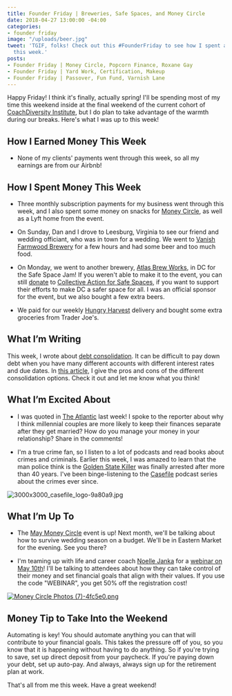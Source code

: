 ```yaml
---
title: Founder Friday | Breweries, Safe Spaces, and Money Circle
date: 2018-04-27 13:00:00 -04:00
categories:
- founder friday
image: "/uploads/beer.jpg"
tweet: 'TGIF, folks! Check out this #FounderFriday to see how I spent and earned money
  this week.'
posts:
- Founder Friday | Money Circle, Popcorn Finance, Roxane Gay
- Founder Friday | Yard Work, Certification, Makeup
- Founder Friday | Passover, Fun Fund, Varnish Lane
---
```


Happy Friday! I think it's finally, actually spring! I'll be spending most of my time this weekend inside at the final weekend of the current cohort of [CoachDiversity Institute](http://coachdiversity.com/), but I do plan to take advantage of the warmth during our breaks. Here's what I was up to this week!

## How I Earned Money This Week

* None of my clients' payments went through this week, so all my earnings are from our Airbnb!

## How I Spent Money This Week

* Three monthly subscription payments for my business went through this week, and I also spent some money on snacks for [Money Circle](https://www.maggiegermano.com/moneycircle/), as well as a Lyft home from the event.

* On Sunday, Dan and I drove to Leesburg, Virginia to see our friend and wedding officiant, who was in town for a wedding. We went to [Vanish Farmwood Brewery](https://vanishbeer.com/) for a few hours and had some beer and too much food. 

* On Monday, we went to another brewery, [Atlas Brew Works](http://www.atlasbrewworks.com/), in DC for the Safe Space Jam! If you weren't able to make it to the event, you can still [donate](https://donatenow.networkforgood.org/collectiveactiondc) to [Collective Action for Safe Spaces](http://www.collectiveactiondc.org/), if you want to support their efforts to make DC a safer space for all. I was an official sponsor for the event, but we also bought a few extra beers.

* We paid for our weekly [Hungry Harvest](http://hharvest.net/m5didTk) delivery and bought some extra groceries from Trader Joe's.

## What I’m Writing

This week, I wrote about [debt consolidation](https://www.maggiegermano.com/blog/what-are-your-options-for-debt-consolidation/). It can be difficult to pay down debt when you have many different accounts with different interest rates and due dates. In [this article](https://www.maggiegermano.com/blog/what-are-your-options-for-debt-consolidation/), I give the pros and cons of the different consolidation options. Check it out and let me know what you think!

## What I’m Excited About

* I was quoted in [The Atlantic](https://www.theatlantic.com/family/archive/2018/04/young-couples-separate-bank-accounts/558473/) last week! I spoke to the reporter about why I think millennial couples are more likely to keep their finances separate after they get married? How do you manage your money in your relationship? Share in the comments!

* I'm a true crime fan, so I listen to a lot of podcasts and read books about crimes and criminals. Earlier this week, I was amazed to learn that the man police think is the [Golden State Killer](https://en.wikipedia.org/wiki/Golden_State_Killer) was finally arrested after more than 40 years. I've been binge-listening to the [Casefile](http://casefilepodcast.com/case-53-east-area-rapist-1976-part-1/) podcast series about the crimes ever since. 

![3000x3000_casefile_logo-9a80a9.jpg](/uploads/3000x3000_casefile_logo-9a80a9.jpg)

## What I’m Up To

* The [May Money Circle](https://www.maggiegermano.com/events/how-to-survive-wedding-season-on-a-budget/) event is up! Next month, we'll be talking about how to survive wedding season on a budget. We'll be in Eastern Market for the evening. See you there?

* I'm teaming up with life and career coach [Noelle Janka](http://www.noellejanka.com/) for a [webinar on May 10th](https://www.maggiegermano.com/other-events/webinar-how-to-take-control-of-your-money/)! I'll be talking to attendees about how they can take control of their money and set financial goals that align with their values. If you use the code "WEBINAR", you get 50% off the registration cost! 

[![Money Circle Photos (7)-4fc5e0.png](/uploads/Money%20Circle%20Photos%20(7)-4fc5e0.png)](https://www.maggiegermano.com/events/how-to-survive-wedding-season-on-a-budget/)

## Money Tip to Take Into the Weekend

Automating is key! You should automate anything you can that will contribute to your financial goals. This takes the pressure off of you, so you know that it is happening without having to do anything. So if you're trying to save, set up direct deposit from your paycheck. If you're paying down your debt, set up auto-pay. And always, always sign up for the retirement plan at work. 

That's all from me this week. Have a great weekend!